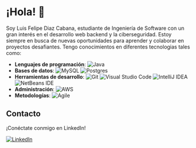 # ¡Hola! 👋
Soy Luis Felipe Diaz Cabana, estudiante de Ingeniería de Software con un gran interés en el desarrollo web backend y la ciberseguridad. Estoy siempre en busca de nuevas oportunidades para aprender y colaborar en proyectos desafiantes. Tengo conocimientos en diferentes tecnologias tales como:

- **Lenguajes de programación**: ![Java](https://img.shields.io/badge/java-%23ED8B00.svg?style=for-the-badge&logo=openjdk&logoColor=white)
- **Bases de datos**: ![MySQL](https://img.shields.io/badge/mysql-4479A1.svg?style=for-the-badge&logo=mysql&logoColor=white) ![Postgres](https://img.shields.io/badge/postgres-%23316192.svg?style=for-the-badge&logo=postgresql&logoColor=white)  
- **Herramientas de desarrollo**: ![Git](https://img.shields.io/badge/git-%23F05033.svg?style=for-the-badge&logo=git&logoColor=white)  ![Visual Studio Code](https://img.shields.io/badge/Visual%20Studio%20Code-0078d7.svg?style=for-the-badge&logo=visual-studio-code&logoColor=white) ![IntelliJ IDEA](https://img.shields.io/badge/IntelliJIDEA-000000.svg?style=for-the-badge&logo=intellij-idea&logoColor=white) ![NetBeans IDE](https://img.shields.io/badge/NetBeansIDE-1B6AC6.svg?style=for-the-badge&logo=apache-netbeans-ide&logoColor=white)
- **Administración**: ![AWS](https://img.shields.io/badge/AWS-%23FF9900.svg?style=for-the-badge&logo=amazon-aws&logoColor=white)
- **Metodologías**: ![Agile](https://img.shields.io/badge/Agile-Scrum%20%7C%20Kanban-green)
  
## Contacto
¡Conéctate conmigo en LinkedIn! 

[![LinkedIn](https://img.shields.io/badge/linkedin-%230077B5.svg?style=for-the-badge&logo=linkedin&logoColor=white)](https://www.linkedin.com/in/luisfelipediazc/)


